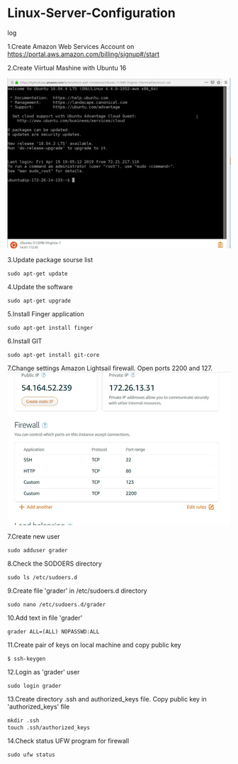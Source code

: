 # Linux-Server-Configuration








log

1.Create Amazon Web Services Account  on https://portal.aws.amazon.com/billing/signup#/start

2.Create Viirtual Mashine with Ubuntu 16


![demo](https://github.com/Kuldyaev/Linux-Server-Configuration/blob/master/images/ubuntussh.JPG) 

3.Update package sourse list

    sudo apt-get update

4.Update the software

    sudo apt-get upgrade
    
5.Install Finger application

    sudo apt-get install finger
    
6.Install GIT

    sudo apt-get install git-core
    
7.Change settings Amazon Lightsail firewall. Open ports 2200 and 127.
![demo](https://github.com/Kuldyaev/Linux-Server-Configuration/blob/master/images/AmazFirewall.JPG)




7.Create new user

    sudo adduser grader

8.Check the SODOERS directory

    sudo ls /etc/sudoers.d
    
9.Create file 'grader' in /etc/sudoers.d directory

    sudo nano /etc/sudoers.d/grader
    
10.Add text in file 'grader'
    
    grader ALL=(ALL) NOPASSWD:ALL
    
11.Create pair of keys on local machine and copy public key

    $ ssh-keygen
    
12.Login as 'grader' user

    sudo login grader
    
13.Create directory .ssh and authorized_keys file. Copy public key in 'authorized_keys' file

    mkdir .ssh
    touch .ssh/authorized_keys
    
14.Check status UFW program for firewall

    sudo ufw status
    

